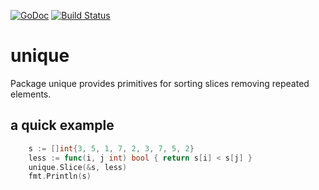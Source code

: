 [![GoDoc](https://godoc.org/github.com/campoy/unique?status.svg)](https://godoc.org/github.com/campoy/unique) [![Build Status](https://travis-ci.org/campoy/unique.svg)](https://travis-ci.org/campoy/unique)


# unique

Package unique provides primitives for sorting slices removing
repeated elements.

## a quick example

[embedmd]:# (example_test.go /.*s :=/ /Println.*/)
```go
	s := []int{3, 5, 1, 7, 2, 3, 7, 5, 2}
	less := func(i, j int) bool { return s[i] < s[j] }
	unique.Slice(&s, less)
	fmt.Println(s)
```
